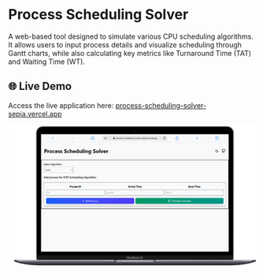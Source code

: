 # Process Scheduling Solver

A web-based tool designed to simulate various CPU scheduling algorithms. It allows users to input process details and visualize scheduling through Gantt charts, while also calculating key metrics like Turnaround Time (TAT) and Waiting Time (WT).

## 🌐 Live Demo

Access the live application here: [process-scheduling-solver-sepia.vercel.app](https://process-scheduling-solver-sepia.vercel.app)


![alt text](ReviewImage.png)

